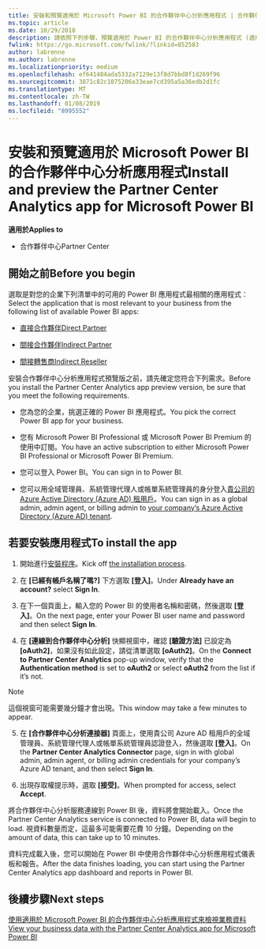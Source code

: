 ```yaml
---
title: 安裝和預覽適用於 Microsoft Power BI 的合作夥伴中心分析應用程式 | 合作夥伴中心
ms.topic: article
ms.date: 10/29/2018
description: 請依照下列步驟，預覽適用於 Power BI 的合作夥伴中心分析應用程式 (適用於雲端解決方案提供者直接合作夥伴)。
fwlink: https://go.microsoft.com/fwlink/?linkid=852583
author: labrenne
ms.author: labrenne
ms.localizationpriority: medium
ms.openlocfilehash: ef641484ada5332a7129e13f8d7bbd8f1d269f96
ms.sourcegitcommit: 3871c82c1075206a33eae7cd395a5a36edb2d1fc
ms.translationtype: MT
ms.contentlocale: zh-TW
ms.lasthandoff: 01/08/2019
ms.locfileid: "8995552"
---
```

# <a name="install-and-preview-the-partner-center-analytics-app-for-microsoft-power-bi"></a><span data-ttu-id="d5be4-103">安裝和預覽適用於 Microsoft Power BI 的合作夥伴中心分析應用程式</span><span class="sxs-lookup"><span data-stu-id="d5be4-103">Install and preview the Partner Center Analytics app for Microsoft Power BI</span></span>

**<span data-ttu-id="d5be4-104">適用於</span><span class="sxs-lookup"><span data-stu-id="d5be4-104">Applies to</span></span>**

- <span data-ttu-id="d5be4-105">合作夥伴中心</span><span class="sxs-lookup"><span data-stu-id="d5be4-105">Partner Center</span></span>

## <a name="before-you-begin"></a><span data-ttu-id="d5be4-106">開始之前</span><span class="sxs-lookup"><span data-stu-id="d5be4-106">Before you begin</span></span>

<span data-ttu-id="d5be4-107">選取是對您的企業下列清單中的可用的 Power BI 應用程式最相關的應用程式：</span><span class="sxs-lookup"><span data-stu-id="d5be4-107">Select the application that is most relevant to your business from the following list of available Power BI apps:</span></span>
- [<span data-ttu-id="d5be4-108">直接合作夥伴</span><span class="sxs-lookup"><span data-stu-id="d5be4-108">Direct Partner</span></span>](https://app.powerbi.com/groups/me/getdata/services/direct-providers-partner-analytics)

- [<span data-ttu-id="d5be4-109">間接合作夥伴</span><span class="sxs-lookup"><span data-stu-id="d5be4-109">Indirect Partner</span></span>](https://app.powerbi.com/groups/me/getdata/services/indirect-providers-partner-analytics)

- [<span data-ttu-id="d5be4-110">間接轉售商</span><span class="sxs-lookup"><span data-stu-id="d5be4-110">Indirect Reseller</span></span>](https://app.powerbi.com/groups/me/getdata/services/indirect-seller-partner-analytics)

<span data-ttu-id="d5be4-111">安裝合作夥伴中心分析應用程式預覽版之前，請先確定您符合下列需求。</span><span class="sxs-lookup"><span data-stu-id="d5be4-111">Before you install the Partner Center Analytics app preview version, be sure that you meet the following requirements.</span></span>

- <span data-ttu-id="d5be4-112">您為您的企業，挑選正確的 Power BI 應用程式。</span><span class="sxs-lookup"><span data-stu-id="d5be4-112">You pick the correct Power BI app for your business.</span></span>

- <span data-ttu-id="d5be4-113">您有 Microsoft Power BI Professional 或 Microsoft Power BI Premium 的使用中訂閱。</span><span class="sxs-lookup"><span data-stu-id="d5be4-113">You have an active subscription to either Microsoft Power BI Professional or Microsoft Power BI Premium.</span></span>

- <span data-ttu-id="d5be4-114">您可以登入 Power BI。</span><span class="sxs-lookup"><span data-stu-id="d5be4-114">You can sign in to Power BI.</span></span>

- <span data-ttu-id="d5be4-115">您可以用全域管理員、系統管理代理人或帳單系統管理員的身分登入[貴公司的 Azure Active Directory (Azure AD) 租用戶](azure-active-directory-tenants-and-partner-center.md)。</span><span class="sxs-lookup"><span data-stu-id="d5be4-115">You can sign in as a global admin, admin agent, or billing admin to [your company’s Azure Active Directory (Azure AD) tenant](azure-active-directory-tenants-and-partner-center.md).</span></span>

## <a name="to-install-the-app"></a><span data-ttu-id="d5be4-116">若要安裝應用程式</span><span class="sxs-lookup"><span data-stu-id="d5be4-116">To install the app</span></span>

1. <span data-ttu-id="d5be4-117">開始進行[安裝程序](https://app.powerbi.com/getdata/services/partneranalytics?cpcode=PartnerCenterAnalytics&getDataForceConnect=true&alwaysPromptForContentProviderCreds=true)。</span><span class="sxs-lookup"><span data-stu-id="d5be4-117">Kick off [the installation process](https://app.powerbi.com/getdata/services/partneranalytics?cpcode=PartnerCenterAnalytics&getDataForceConnect=true&alwaysPromptForContentProviderCreds=true).</span></span>

2. <span data-ttu-id="d5be4-118">在 **\[已經有帳戶名稱了嗎?\]** 下方選取 **\[登入\]**。</span><span class="sxs-lookup"><span data-stu-id="d5be4-118">Under **Already have an account?** select **Sign In**.</span></span> 

3. <span data-ttu-id="d5be4-119">在下一個頁面上，輸入您的 Power BI 的使用者名稱和密碼，然後選取 **\[登入\]**。</span><span class="sxs-lookup"><span data-stu-id="d5be4-119">On the next page, enter your Power BI user name and password and then select **Sign In**.</span></span> 

4. <span data-ttu-id="d5be4-120">在 **\[連線到合作夥伴中心分析\]** 快顯視窗中，確認 **\[驗證方法\]** 已設定為 **\[oAuth2\]**，如果沒有如此設定，請從清單選取 **\[oAuth2\]**。</span><span class="sxs-lookup"><span data-stu-id="d5be4-120">On the **Connect to Partner Center Analytics** pop-up window, verify that the **Authentication method** is set to **oAuth2** or select **oAuth2** from the list if it’s not.</span></span> 

> [!NOTE]  
>  <span data-ttu-id="d5be4-121">這個視窗可能需要幾分鐘才會出現。</span><span class="sxs-lookup"><span data-stu-id="d5be4-121">This window may take a few minutes to appear.</span></span>

5. <span data-ttu-id="d5be4-122">在 **\[合作夥伴中心分析連接器\]** 頁面上，使用貴公司 Azure AD 租用戶的全域管理員、系統管理代理人或帳單系統管理員認證登入，然後選取 **\[登入\]**。</span><span class="sxs-lookup"><span data-stu-id="d5be4-122">On the **Partner Center Analytics Connector** page, sign in with global admin, admin agent, or billing admin credentials for your company’s Azure AD tenant, and then select **Sign In**.</span></span>
 
6. <span data-ttu-id="d5be4-123">出現存取權提示時，選取 **\[接受\]**。</span><span class="sxs-lookup"><span data-stu-id="d5be4-123">When prompted for access, select **Accept**.</span></span> 

<span data-ttu-id="d5be4-124">將合作夥伴中心分析服務連線到 Power BI 後，資料將會開始載入。</span><span class="sxs-lookup"><span data-stu-id="d5be4-124">Once the Partner Center Analytics service is connected to Power BI, data will begin to load.</span></span> <span data-ttu-id="d5be4-125">視資料數量而定，這最多可能需要花費 10 分鐘。</span><span class="sxs-lookup"><span data-stu-id="d5be4-125">Depending on the amount of data, this can take up to 10 minutes.</span></span> 

<span data-ttu-id="d5be4-126">資料完成載入後，您可以開始在 Power BI 中使用合作夥伴中心分析應用程式儀表板和報告。</span><span class="sxs-lookup"><span data-stu-id="d5be4-126">After the data finishes loading, you can start using the Partner Center Analytics app dashboard and reports in Power BI.</span></span>

## <a name="next-steps"></a><span data-ttu-id="d5be4-127">後續步驟</span><span class="sxs-lookup"><span data-stu-id="d5be4-127">Next steps</span></span>

[<span data-ttu-id="d5be4-128">使用適用於 Microsoft Power BI 的合作夥伴中心分析應用程式來檢視業務資料</span><span class="sxs-lookup"><span data-stu-id="d5be4-128">View your business data with the Partner Center Analytics app for Microsoft Power BI</span></span>](power-bi-app-for-direct-partners-use.md)
